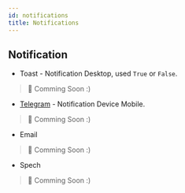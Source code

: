 ```yaml
---
id: notifications
title: Notifications
---
```


## Notification

* Toast - Notification Desktop, used ```True``` or ```False```.
>  🚧 Comming Soon :)

* [Telegram](https://web.telegram.org/) - Notification Device Mobile.
>  🚧 Comming Soon :)

* Email
>  🚧 Comming Soon :)

* Spech
> 🚧 Comming Soon :)


